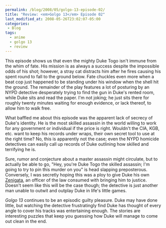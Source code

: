 ```yaml
---
permalink: /blog/2008/05/golgo-13-episode-02/
title: "Review: <em>Golgo 13</em> Episode 02"
last_modified_at: 2008-05-26T23:02:07-05:00
categories:
 - Blog
tags:
  - anime
  - golgo 13
  - review
---
```


This episode shows us that even the mighty Duke Togo isn't immune from the whim of fate. His mission is as always a
success despite the impossible odds of his shot; however, a stray cat distracts him after he fires causing his spent
round to fall to the ground below. Fate chuckles even more when a beat cop just happened to be standing under his
window when the shell hit the ground. The remainder of the play features a lot of posturing by an NYPD detective
desperately trying to find the gun in Duke's rented room, while Duke sits and read the paper. I'm not joking; he just
sits there for roughly twenty minutes waiting for enough evidence, or lack thereof, to allow him to walk free.

What baffled me about this episode was the apparent lack of secrecy of Duke's identity. He is the most skilled assassin
in the world willing to work for any government or individual if the price is right. Wouldn't the CIA, KGB, etc. want to
keep his records under wraps, their own secret tool to use at the right time? No, this is apparently not the case; even
the NYPD homicide detectives can easily call up records of Duke outlining how skilled and terrifying he is.

Sure, rumor and conjecture about a master assassin might circulate, but to actually be able to go, "Hey, you're Duke
Togo the skilled assassin; I'm going to try to pin this murder on you" is head slapping preposterous. Conversely, I was
secretly hoping this was a ploy to give Duke his own [Zenigata](http://en.wikipedia.org/wiki/Zenigata), an officer of
the law consumed with bringing him to justice. Doesn't seem like this will be the case though; the detective is just
another man unable to outwit and outplay Duke in life's little games.

_Golgo 13_ continues to be an episodic guilty pleasure. Duke may have done little, but watching the detective
frustratingly find Duke has thought of every angle to cover his tracks was entertaining enough. The stories are
interesting puzzles that keep you guessing how Duke will manage to come out clean in the end.